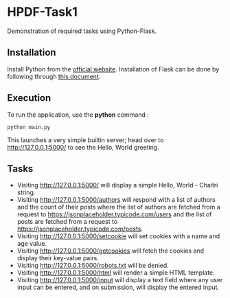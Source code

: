 # HPDF-Task1
Demonstration of required tasks using Python-Flask.

## Installation

Install Python from the [official website](https://www.python.org/downloads/). Installation of Flask can be done by following through [this document](http://flask.pocoo.org/docs/0.12/installation/). 

## Execution

To run the application, use the **python** command :
```
python main.py
```
This launches a very simple builtin server; head over to http://127.0.0.1:5000/ to see the Hello, World greeting. 

## Tasks

- Visiting http://127.0.0.1:5000/ will display a simple Hello, World - Chaitri string.
- Visiting http://127.0.0.1:5000/authors  will respond with a list of authors and the count of their posts where the list of authors are fetched from a request to https://jsonplaceholder.typicode.com/users and the list of posts are fetched from a request to https://jsonplaceholder.typicode.com/posts.
- Visiting http://127.0.0.1:5000/setcookie will set cookies with a name and age value.
- Visiting http://127.0.0.1:5000/getcookies will fetch the cookies and display their key-value pairs.
- Visiting http://127.0.0.1:5000/robots.txt will be denied.
- Visiting http://127.0.0.1:5000/html will render a simple HTML template.
- Visiting http://127.0.0.1:5000/input will display a text field where any user input can be entered, and on submission, will display the entered input. 
